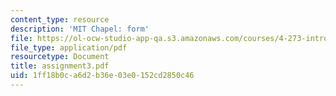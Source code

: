 ```yaml
---
content_type: resource
description: 'MIT Chapel: form'
file: https://ol-ocw-studio-app-qa.s3.amazonaws.com/courses/4-273-introduction-to-design-inquiry-fall-2001/1ff18b0ca6d2b36e03e0152cd2850c46_assignment3.pdf
file_type: application/pdf
resourcetype: Document
title: assignment3.pdf
uid: 1ff18b0c-a6d2-b36e-03e0-152cd2850c46
---
```

